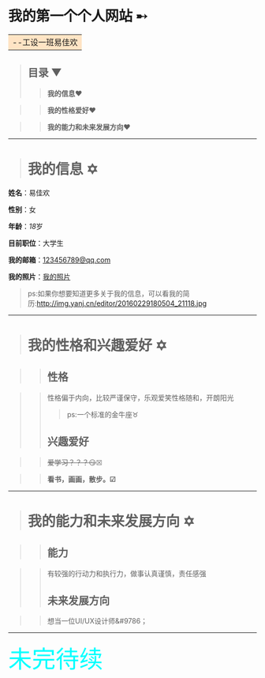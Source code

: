 # 我的第一个个人网站 &#10168;                                                                                                                                                                                                                          

<table><tr><td bgcolor=#FFE4C4>         --工设一班易佳欢</td></tr></table>

>## 目录 &#9660;                                
>>**我的信息**&#10084;

>>**我的性格爱好**&#10084;                                                                                                                                                                                                                                                             

>>**我的能力和未来发展方向**&#10084;
***

># 我的信息  &#10017;                                                                                                               

**姓名**：易佳欢

**性别**：女

**年龄**：*18*岁

**目前职位**：大学生

**我的邮箱**：123456789@qq.com

**我的照片**：[我的照片](http://img.mp.itc.cn/upload/20170302/e9c2f2036cc1401a9d32cf19fbd00b4e_th.jpg)
>ps:如果你想要知道更多关于我的信息，可以看我的简历:<http://img.yanj.cn/editor/20160229180504_21118.jpg>
***
># 我的性格和兴趣爱好  &#10017;

>>## 性格  

>>性格偏于内向，比较严谨保守，乐观爱笑性格随和，开朗阳光
>>>ps:一个标准的金牛座&#9801;
>>## 兴趣爱好

>>~~爱学习？？？:smirk:~~&#9746;  

>>**看书，画画，散步。&#9745;**
***
># 我的能力和未来发展方向  &#10017;

>>## 能力

>>有较强的行动力和执行力，做事认真谨慎，责任感强
>>## 未来发展方向  

>>想当一位UI/UX设计师&#9786；
***

<font color=#00FFFF size=7 face="黑体">未完待续</font>




                                  
